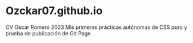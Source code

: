 # Ozckar07.github.io
CV Oscar Romero 2023
Mis primeras prácticas autónomas de CSS puro y prueba de publicación de Git Page
